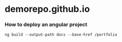 # demorepo.github.io

### How to deploy an angular project
```
ng build --output-path docs --base-href /portfolio
```
